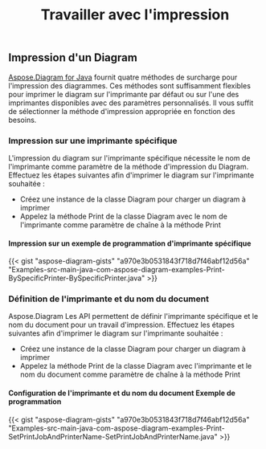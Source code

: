 ﻿---
title: Travailler avec l'impression
type: docs
weight: 80
url: /fr/java/working-with-print/
---
## **Impression d'un Diagram**
[Aspose.Diagram for Java](https://products.aspose.com/diagram/java/) fournit quatre méthodes de surcharge pour l'impression des diagrammes. Ces méthodes sont suffisamment flexibles pour imprimer le diagram sur l'imprimante par défaut ou sur l'une des imprimantes disponibles avec des paramètres personnalisés. Il vous suffit de sélectionner la méthode d'impression appropriée en fonction des besoins.
### **Impression sur une imprimante spécifique**
L'impression du diagram sur l'imprimante spécifique nécessite le nom de l'imprimante comme paramètre de la méthode d'impression du Diagram. Effectuez les étapes suivantes afin d'imprimer le diagram sur l'imprimante souhaitée :

- Créez une instance de la classe Diagram pour charger un diagram à imprimer
- Appelez la méthode Print de la classe Diagram avec le nom de l'imprimante comme paramètre de chaîne à la méthode Print
#### **Impression sur un exemple de programmation d'imprimante spécifique**
{{< gist "aspose-diagram-gists" "a970e3b0531843f718d7f46abf12d56a" "Examples-src-main-java-com-aspose-diagram-examples-Print-BySpecificPrinter-BySpecificPrinter.java" >}}
### **Définition de l'imprimante et du nom du document**
Aspose.Diagram Les API permettent de définir l'imprimante spécifique et le nom du document pour un travail d'impression. Effectuez les étapes suivantes afin d'imprimer le diagram sur l'imprimante souhaitée :

- Créez une instance de la classe Diagram pour charger un diagram à imprimer
- Appelez la méthode Print de la classe Diagram avec l'imprimante et le nom du document comme paramètre de chaîne à la méthode Print
#### **Configuration de l'imprimante et du nom du document Exemple de programmation**
{{< gist "aspose-diagram-gists" "a970e3b0531843f718d7f46abf12d56a" "Examples-src-main-java-com-aspose-diagram-examples-Print-SetPrintJobAndPrinterName-SetPrintJobAndPrinterName.java" >}}
